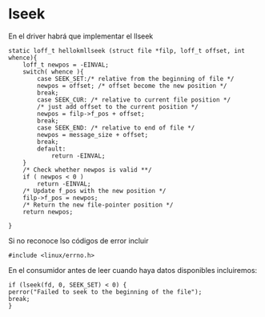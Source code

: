 # lseek

En el driver habrá que implementar el llseek

	static loff_t hellokmllseek (struct file *filp, loff_t offset, int whence){
		loff_t newpos = -EINVAL;
		switch( whence ){
		    case SEEK_SET:/* relative from the beginning of file */
			newpos = offset; /* offset become the new position */
			break;
		    case SEEK_CUR: /* relative to current file position */
			/* just add offset to the current position */
			newpos = filp->f_pos + offset;
			break;
		    case SEEK_END: /* relative to end of file */
			newpos = message_size + offset;
			break;
		    default:
		    	return -EINVAL;
		}
		/* Check whether newpos is valid **/
		if ( newpos < 0 )
			return -EINVAL;
		/* Update f_pos with the new position */
		filp->f_pos = newpos;
		/* Return the new file-pointer position */
		return newpos;

	}
	
Si no reconoce lso códigos de error incluir

	#include <linux/errno.h>
	
En el consumidor antes de leer cuando haya datos disponibles incluiremos:

	if (lseek(fd, 0, SEEK_SET) < 0) {
	perror("Failed to seek to the beginning of the file");
	break;
	}
